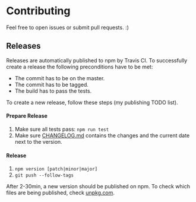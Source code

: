 # Contributing

Feel free to open issues or submit pull requests. :)

## Releases

Releases are automatically published to npm by Travis CI. To successfully create a release the following preconditions have to be met:
- The commit has to be on the master.
- The commit has to be tagged.
- The build has to pass the tests.

To create a new release, follow these steps (my publishing TODO list).

#### Prepare Release
1. Make sure all tests pass: `npm run test`
2. Make sure [CHANGELOG.md](./CHANGELOG.md) contains the changes and the current date next to the version.

#### Release
1. `npm version [patch|minor|major]`
2. `git push --follow-tags`

After 2-30min, a new version should be published on npm. To check which files are being published, check [unpkg.com](https://unpkg.com/puppeteer-cluster/).